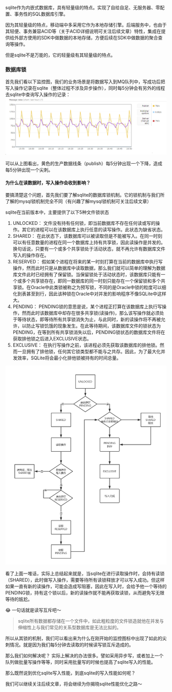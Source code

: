 sqlite作为内嵌式数据库，具有轻量级的特点。实现了自给自足、无服务器、零配置、事务性的SQL数据库引擎。

因为其轻量级的特点，移动端中多采用它作为本地存储引擎。后端服务中，也由于其轻便、事务兼容ACID等（关于ACID详细说明可关注后续文章）特性，集成在提供给外部方使用的SDK中做数据的本地存储，方便后续在SDK中做数据的聚合查询等操作。

但是sqlite不是万能的，它的轻量级有其轻量级的特点。

### 数据库锁
首先我们看以下监控图，我们的业务场景是将数据写入到MQ队列中，写成功后把写入操作记录在sqlite（整体过程不涉及异步操作），同时每5分钟会有另外的线程去sqlite中查询写入操作的记录：
![使用sqlite导致尖刺问题](pic/sqlite.png)

可以从上图看出，黄色的生产数据线条（publish）每5分钟出现一个下降，造成每5分钟出现一个尖刺。

#### 为什么在读数据时，写入操作会收到影响？
要搞清楚这个问题，首先我们要了解sqlite的数据库锁机制。它的锁机制与我们所了解的mysql锁机制完全不同（有兴趣了解mysql锁机制可关注后续文章）

sqlite在当前版本中，主要提供了以下5种文件锁状态
1. UNLOCKED： 文件没有持有任何锁，即当前数据库不存在任何读或写的操作。其它的进程可以在该数据库上执行任意的读写操作。此状态为缺省状态。
2. SHARED： 在此状态下，该数据库可以被读取但是不能被写入。在同一时刻可以有任意数量的进程在同一个数据库上持有共享锁，因此读操作是并发的。换句话说，只要有一个或多个共享锁处于活动状态，就不再允许有数据库文件写入的操作存在。
3. RESERVED： 假如某个进程在将来的某一时刻打算在当前的数据库中执行写操作，然而此时只是从数据库中读取数据，那么我们就可以简单的理解为数据库文件此时已经拥有了保留锁。当保留锁处于活动状态时，该数据库只能有一个或多个共享锁存在，即同一数据库的同一时刻只能存在一个保留锁和多个共享锁。在Oracle中此类锁被称之为预写锁，不同的是Oracle中锁的粒度可以细化到表甚至到行，因此该种锁在Oracle中对并发的影响程序不像SQLite中这样大。
4. PENDING： PENDING锁的意思是说，某个进程正打算在该数据库上执行写操作，然而此时该数据库中却存在很多共享锁(读操作)，那么该写操作就必须处于等待状态，即等待所有共享锁消失为止，与此同时，新的读操作将不再被允许，以防止写锁饥饿的现象发生。在此等待期间，该数据库文件的锁状态为PENDING，在等到所有共享锁消失以后，PENDING锁状态的数据库文件将在获取排他锁之后进入EXCLUSIVE状态。
5. EXCLUSIVE： 在执行写操作之前，该进程必须先获取该数据库的排他锁。然而一旦拥有了排他锁，任何其它锁类型都不能与之共存。因此，为了最大化并发效率，SQLite将会最小化排他锁被持有的时间总量。

![sqlite锁](pic/sqlite锁.png)

看了上面一堆话，实际上总结起来就是，当sqlite在进行读取操作时，会持有读锁（SHARED），此时做写入操作，需要等待所有读锁释放才可以写入成功。但这样如果一直有新的读操作，可能会造成写阻塞，因此在写入时，会给予他一个等待的PENDING锁，持有这个锁以后，新的读操作就不能再获取读锁，从而避免写无限等待的尴尬。

😂 一句话就是读写互斥吧～

> sqlite所有数据都存储在一个文件中，如此粗粒度的文件锁造就他在并发与伸缩性上与我们常见的关系型数据库是无法比拟的。

所以从其锁的机制，我们可以看出来为什么在刚开始的监控图标中出现了如此的尖刺情况。就是因为我们每5分钟去读取的时候读写锁互斥造成的。

那么我们如何解决呢？
实际上解决的办法很多。譬如采用异步写，或者加上一个队列做批量写操作等等，同时采用批量写的时候也提高了sqlite写入的性能。

那么既然说到优化sqlite写入性能，到底sqlite的写入性能如何呢？

我们可以继续关注后续文章，将会继续为你揭晓sqlite性能优化之路～
